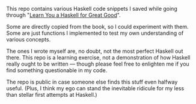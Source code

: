 This repo contains various Haskell code snippets I saved while going
through
"[Learn You a Haskell for Great Good](http://learnyouahaskell.com/)".

Some are directly copied from the book, so I could experiment with them.
Some are just functions I implemented to test my own understanding of
various concepts.

The ones I wrote myself are, no doubt, not the most perfect Haskell
out there. This repo is a learning exercise, not a demonstration of
how Haskell really ought to be written — though please feel free to
enlighten me if you find something questionable in my code.

The repo is public in case someone else finds this stuff even halfway
useful. (Plus, I think my ego can stand the inevitable ridicule for my
less than stellar first attempts at Haskell.)
